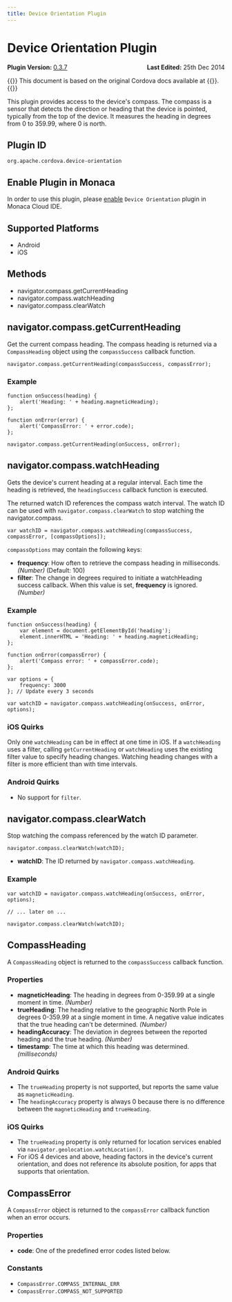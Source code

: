 ```yaml
---
title: Device Orientation Plugin
---
```


# Device Orientation Plugin

<div>
  <div  style="float: left;" align="left"><b>Plugin Version: </b><a href="https://github.com/apache/cordova-plugin-device-orientation/blob/master/RELEASENOTES.md#037-jun-05-2014">0.3.7</a></div>   
  <div align="right" style="float: right;"><b>Last Edited:</b> 25th Dec 2014</div>
  <br/>
</div>

{{<note>}}
This document is based on the original Cordova docs available at {{<link title="Cordova Docs" href="https://github.com/apache/cordova-plugin-device-orientation">}}.
{{</note>}}

This plugin provides access to the device's compass. The compass is a
sensor that detects the direction or heading that the device is pointed,
typically from the top of the device. It measures the heading in degrees
from 0 to 359.99, where 0 is north.

Plugin ID
---------

    org.apache.cordova.device-orientation

Enable Plugin in Monaca
-----------------------

In order to use this plugin, please [enable](/en/monaca_ide/manual/dependencies/cordova_plugin/#add-plugins)
`Device Orientation` plugin in Monaca Cloud IDE.

Supported Platforms
-------------------

-   Android
-   iOS

Methods
-------

-   navigator.compass.getCurrentHeading
-   navigator.compass.watchHeading
-   navigator.compass.clearWatch

navigator.compass.getCurrentHeading
-----------------------------------

Get the current compass heading. The compass heading is returned via a
`CompassHeading` object using the `compassSuccess` callback function.

``` {.sourceCode .javascript}
navigator.compass.getCurrentHeading(compassSuccess, compassError);
```

### Example

``` {.sourceCode .javascript}
function onSuccess(heading) {
    alert('Heading: ' + heading.magneticHeading);
};

function onError(error) {
    alert('CompassError: ' + error.code);
};

navigator.compass.getCurrentHeading(onSuccess, onError);
```

navigator.compass.watchHeading
------------------------------

Gets the device's current heading at a regular interval. Each time the
heading is retrieved, the `headingSuccess` callback function is
executed.

The returned watch ID references the compass watch interval. The watch
ID can be used with `navigator.compass.clearWatch` to stop watching the
navigator.compass.

``` {.sourceCode .javascript}
var watchID = navigator.compass.watchHeading(compassSuccess, compassError, [compassOptions]);
```

`compassOptions` may contain the following keys:

-   **frequency**: How often to retrieve the compass heading in
    milliseconds. *(Number)* (Default: 100)
-   **filter**: The change in degrees required to initiate a
    watchHeading success callback. When this value is set, **frequency**
    is ignored. *(Number)*

### Example

``` {.sourceCode .javascript}
function onSuccess(heading) {
    var element = document.getElementById('heading');
    element.innerHTML = 'Heading: ' + heading.magneticHeading;
};

function onError(compassError) {
    alert('Compass error: ' + compassError.code);
};

var options = {
    frequency: 3000
}; // Update every 3 seconds

var watchID = navigator.compass.watchHeading(onSuccess, onError, options);
```

### iOS Quirks

Only one `watchHeading` can be in effect at one time in iOS. If a
`watchHeading` uses a filter, calling `getCurrentHeading` or
`watchHeading` uses the existing filter value to specify heading
changes. Watching heading changes with a filter is more efficient than
with time intervals.

### Android Quirks

-   No support for `filter`.

navigator.compass.clearWatch
----------------------------

Stop watching the compass referenced by the watch ID parameter.

``` {.sourceCode .javascript}
navigator.compass.clearWatch(watchID);
```

-   **watchID**: The ID returned by `navigator.compass.watchHeading`.

### Example

``` {.sourceCode .javascript}
var watchID = navigator.compass.watchHeading(onSuccess, onError, options);

// ... later on ...

navigator.compass.clearWatch(watchID);
```

CompassHeading
--------------

A `CompassHeading` object is returned to the `compassSuccess` callback
function.

### Properties

-   **magneticHeading**: The heading in degrees from 0-359.99 at a
    single moment in time. *(Number)*
-   **trueHeading**: The heading relative to the geographic North Pole
    in degrees 0-359.99 at a single moment in time. A negative value
    indicates that the true heading can't be determined. *(Number)*
-   **headingAccuracy**: The deviation in degrees between the reported
    heading and the true heading. *(Number)*
-   **timestamp**: The time at which this heading was determined.
    *(milliseconds)*

### Android Quirks

-   The `trueHeading` property is not supported, but reports the same
    value as `magneticHeading`.
-   The `headingAccuracy` property is always 0 because there is no
    difference between the `magneticHeading` and `trueHeading`.

### iOS Quirks

-   The `trueHeading` property is only returned for location services
    enabled via `navigator.geolocation.watchLocation()`.
-   For iOS 4 devices and above, heading factors in the device's current
    orientation, and does not reference its absolute position, for apps
    that supports that orientation.

CompassError
------------

A `CompassError` object is returned to the `compassError` callback
function when an error occurs.

### Properties

-   **code**: One of the predefined error codes listed below.

### Constants

-   `CompassError.COMPASS_INTERNAL_ERR`
-   `CompassError.COMPASS_NOT_SUPPORTED`

